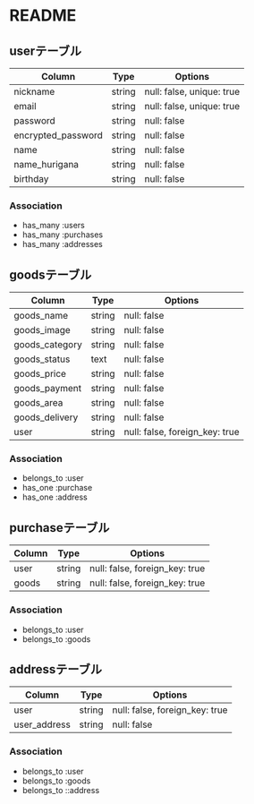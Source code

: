 # README

## userテーブル
|Column             |Type   |Options                  |
|-------------------|-------|-------------------------|
|nickname           |string |null: false, unique: true|
|email              |string |null: false, unique: true|
|password           |string |null: false              |
|encrypted_password |string |null: false              |
|name               |string |null: false              |
|name_hurigana      |string |null: false              |
|birthday           |string |null: false              |

### Association
- has_many :users
- has_many :purchases
- has_many :addresses

## goodsテーブル
|Column         |Type   |Options                       |
|---------------|-------|------------------------------|
|goods_name     |string |null: false                   |
|goods_image    |string |null: false                   |
|goods_category |string |null: false                   |
|goods_status   |text   |null: false                   |
|goods_price    |string |null: false                   |
|goods_payment  |string |null: false                   |
|goods_area     |string |null: false                   |
|goods_delivery |string |null: false                   |
|user           |string |null: false, foreign_key: true|

### Association
- belongs_to :user
- has_one :purchase
- has_one :address

## purchaseテーブル
|Column|Type|Options|
|-----------|-------|-----------------------------|
|user       |string |null: false, foreign_key: true|
|goods      |string |null: false, foreign_key: true|

### Association
- belongs_to :user
- belongs_to :goods

## addressテーブル
|Column|Type|Options|
|--------------|-------|-----------------------------|
|user          |string |null: false, foreign_key: true|
|user_address  |string |null: false                  |

### Association
- belongs_to :user
- belongs_to :goods
- belongs_to ::address